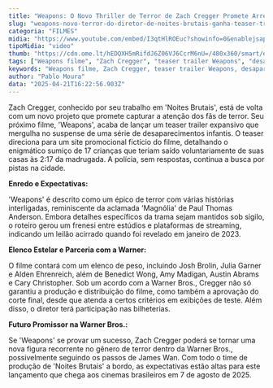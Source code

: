 ```yaml
---
title: "Weapons: O Novo Thriller de Terror de Zach Cregger Promete Arrepios com História Intrigante"
slug: "weapons-novo-terror-do-diretor-de-noites-brutais-ganha-teaser-trailer"
categoria: "FILMES"
midia: "https://www.youtube.com/embed/I3qtHlROEuc?showinfo=0&enablejsapi=1"
tipoMidia: "video"
thumb: "https://cdn.ome.lt/hEDQXH5mRifdJ6Z06VJ6CcrM6nU=/480x360/smart/extras/conteudos/weapons-zach-cregger.png"
tags: ["Weapons filme", "Zach Cregger", "teaser trailer Weapons", "desaparecimento de crianças", "estreia Weapons", "terror", "cinema", "thriller psicológico", "Josh Brolin", "Julia Garner", "Alden Ehrenreich"]
keywords: "Weapons filme, Zach Cregger, teaser trailer Weapons, desaparecimento de crianças, estreia Weapons, terror, cinema, thriller psicológico, Josh Brolin, Julia Garner, Alden Ehrenreich"
author: "Pablo Moura"
data: "2025-04-21T16:22:56.903Z"
---
```


Zach Cregger, conhecido por seu trabalho em 'Noites Brutais', está de volta com um novo projeto que promete capturar a atenção dos fãs de terror. Seu próximo filme, 'Weapons', acaba de lançar um teaser trailer expansivo que mergulha no suspense de uma série de desaparecimentos infantis. O teaser direciona para um site promocional fictício do filme, detalhando o enigmático sumiço de 17 crianças que teriam saído voluntariamente de suas casas às 2:17 da madrugada. A polícia, sem respostas, continua a busca por pistas na cidade.

**Enredo e Expectativas:**

'Weapons' é descrito como um épico de terror com várias histórias interligadas, reminiscente da aclamada 'Magnólia' de Paul Thomas Anderson. Embora detalhes específicos da trama sejam mantidos sob sigilo, o roteiro gerou um frenesi entre estúdios e plataformas de streaming, indicando um leilão acirrado quando foi revelado em janeiro de 2023.

**Elenco Estelar e Parceria com a Warner:**

O filme contará com um elenco de peso, incluindo Josh Brolin, Julia Garner e Alden Ehrenreich, além de Benedict Wong, Amy Madigan, Austin Abrams e Cary Christopher. Sob um acordo com a Warner Bros., Cregger não só garantiu a produção e distribuição do filme, como também a aprovação do corte final, desde que atenda a certos critérios em exibições de teste. Além disso, o diretor terá participação nas bilheterias.

**Futuro Promissor na Warner Bros.:**

Se 'Weapons' se provar um sucesso, Zach Cregger poderá se tornar uma nova figura recorrente no gênero de terror dentro da Warner Bros., possivelmente seguindo os passos de James Wan. Com todo o time de produção de 'Noites Brutais' a bordo, as expectativas estão altas para este lançamento que chega aos cinemas brasileiros em 7 de agosto de 2025.